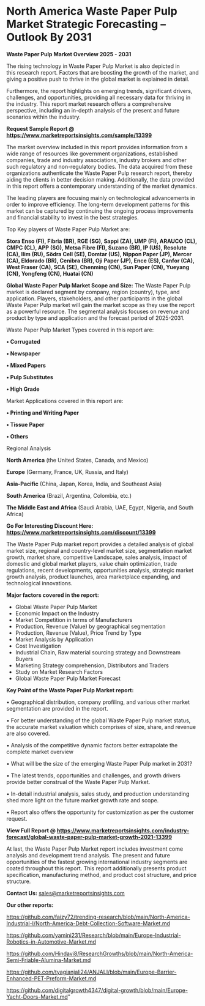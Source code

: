 # North America Waste Paper Pulp Market Strategic Forecasting – Outlook By 2031

<Strong> Waste Paper Pulp Market Overview 2025 - 2031</strong>

The rising technology in Waste Paper Pulp Market is also depicted in this research report. Factors that are boosting the growth of the market, and giving a positive push to thrive in the global market is explained in detail.

Furthermore, the report highlights on emerging trends, significant drivers, challenges, and opportunities, providing all necessary data for thriving in the industry. This report market research offers a comprehensive perspective, including an in-depth analysis of the present and future scenarios within the industry.

<strong>Request Sample Report @ <a href=https://www.marketreportsinsights.com/sample/13399>https://www.marketreportsinsights.com/sample/13399</a></strong>

The market overview included in this report provides information from a wide range of resources like government organizations, established companies, trade and industry associations, industry brokers and other such regulatory and non-regulatory bodies. The data acquired from these organizations authenticate the Waste Paper Pulp research report, thereby aiding the clients in better decision making. Additionally, the data provided in this report offers a contemporary understanding of the market dynamics.

The leading players are focusing mainly on technological advancements in order to improve efficiency. The long-term development patterns for this market can be captured by continuing the ongoing process improvements and financial stability to invest in the best strategies.

Top Key players of Waste Paper Pulp Market are:

<strong>Stora Enso (FI), Fibria (BR), RGE (SG), Sappi (ZA), UMP (FI), ARAUCO (CL), CMPC (CL), APP (SG), Metsa Fibre (FI), Suzano (BR), IP (US), Resolute (CA), Ilim (RU), Södra Cell (SE), Domtar (US), Nippon Paper (JP), Mercer (CA), Eldorado (BR), Cenibra (BR), Oji Paper (JP), Ence (ES), Canfor (CA), West Fraser (CA), SCA (SE), Chenming (CN), Sun Paper (CN), Yueyang (CN), Yongfeng (CN), Huatai (CN)</strong>

<strong><b>Global Waste Paper Pulp Market Scope and Size:</b></strong>
The Waste Paper Pulp market is declared segment by company, region (country), type, and application. Players, stakeholders, and other participants in the global Waste Paper Pulp market will gain the market scope as they use the report as a powerful resource. The segmental analysis focuses on revenue and product by type and application and the forecast period of 2025-2031.

Waste Paper Pulp Market Types covered in this report are:

<strong>• Corrugated

• Newspaper

• Mixed Papers

• Pulp Substitutes

• High Grade</strong>

Market Applications covered in this report are:

<strong>• Printing and Writing Paper

• Tissue Paper

• Others</strong> 

Regional Analysis

<strong>North America</strong> (the United States, Canada, and Mexico)

<strong>Europe</strong> (Germany, France, UK, Russia, and Italy)

<strong>Asia-Pacific</strong> (China, Japan, Korea, India, and Southeast Asia)

<strong>South America</strong> (Brazil, Argentina, Colombia, etc.)

<strong>The Middle East and Africa</strong> (Saudi Arabia, UAE, Egypt, Nigeria, and South Africa)

<strong>Go For Interesting Discount Here: <a href=https://www.marketreportsinsights.com/discount/13399>https://www.marketreportsinsights.com/discount/13399</a></strong>

The Waste Paper Pulp market report provides a detailed analysis of global market size, regional and country-level market size, segmentation market growth, market share, competitive Landscape, sales analysis, impact of domestic and global market players, value chain optimization, trade regulations, recent developments, opportunities analysis, strategic market growth analysis, product launches, area marketplace expanding, and technological innovations.

<strong><b>Major factors covered in the report:</b></strong>
<ul>
  <li>Global Waste Paper Pulp Market </li>
  <li>Economic Impact on the Industry</li>
  <li>Market Competition in terms of Manufacturers</li>
  <li>Production, Revenue (Value) by geographical segmentation</li>
  <li>Production, Revenue (Value), Price Trend by Type</li>
  <li>Market Analysis by Application</li>
  <li>Cost Investigation</li>
  <li>Industrial Chain, Raw material sourcing strategy and Downstream Buyers</li>
  <li>Marketing Strategy comprehension, Distributors and Traders</li>
  <li>Study on Market Research Factors</li>
  <li>Global Waste Paper Pulp Market Forecast</li>
</ul>

<strong><b>Key Point of the Waste Paper Pulp Market report:</b></strong>

• Geographical distribution, company profiling, and various other market segmentation are provided in the report.

• For better understanding of the global Waste Paper Pulp market status, the accurate market valuation which comprises of size, share, and revenue are also covered.

• Analysis of the competitive dynamic factors better extrapolate the complete market overview

• What will be the size of the emerging Waste Paper Pulp market in 2031?

• The latest trends, opportunities and challenges, and growth drivers provide better construal of the Waste Paper Pulp Market.

• In-detail industrial analysis, sales study, and production understanding shed more light on the future market growth rate and scope.

• Report also offers the opportunity for customization as per the customer request.

<strong><b>View Full Report @ <a href=https://www.marketreportsinsights.com/industry-forecast/global-waste-paper-pulp-market-growth-2021-13399>https://www.marketreportsinsights.com/industry-forecast/global-waste-paper-pulp-market-growth-2021-13399</a></b></strong>


At last, the Waste Paper Pulp Market report includes investment come analysis and development trend analysis. The present and future opportunities of the fastest growing international industry segments are coated throughout this report. This report additionally presents product specification, manufacturing method, and product cost structure, and price structure.

<strong>Contact Us:</strong>
sales@marketreportsinsights.com

<strong>Our other reports:</strong>

<a href=https://github.com/faizy72/trending-research/blob/main/North-America-Industrial-I/North-America-Debt-Collection-Software-Market.md>https://github.com/faizy72/trending-research/blob/main/North-America-Industrial-I/North-America-Debt-Collection-Software-Market.md</a>

<a href=https://github.com/yamini231/Research/blob/main/Europe-Industrial-Robotics-in-Automotive-Market.md>https://github.com/yamini231/Research/blob/main/Europe-Industrial-Robotics-in-Automotive-Market.md</a>

<a href=https://github.com/Hindavi8/ResearchGrowths/blob/main/North-America-Semi-Friable-Alumina-Market.md>https://github.com/Hindavi8/ResearchGrowths/blob/main/North-America-Semi-Friable-Alumina-Market.md</a>

<a href=https://github.com/tyagianjali24/ANJALI/blob/main/Europe-Barrier-Enhanced-PET-Preform-Market.md>https://github.com/tyagianjali24/ANJALI/blob/main/Europe-Barrier-Enhanced-PET-Preform-Market.md</a>

<a href=https://github.com/digitalgrowth4347/digital-growth/blob/main/Europe-Yacht-Doors-Market.md>https://github.com/digitalgrowth4347/digital-growth/blob/main/Europe-Yacht-Doors-Market.md</a>"
